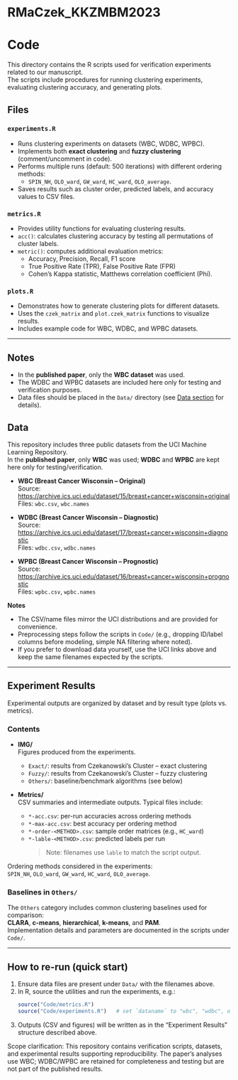 # RMaCzek_KKZMBM2023

# Code

This directory contains the R scripts used for verification experiments related to our manuscript.  
The scripts include procedures for running clustering experiments, evaluating clustering accuracy, and generating plots.  

## Files

### `experiments.R`
- Runs clustering experiments on datasets (WBC, WDBC, WPBC).  
- Implements both **exact clustering** and **fuzzy clustering** (comment/uncomment in code).  
- Performs multiple runs (default: 500 iterations) with different ordering methods:  
  - `SPIN_NH`, `OLO_ward`, `GW_ward`, `HC_ward`, `OLO_average`.  
- Saves results such as cluster order, predicted labels, and accuracy values to CSV files.  

### `metrics.R`
- Provides utility functions for evaluating clustering results.  
- `acc()`: calculates clustering accuracy by testing all permutations of cluster labels.  
- `metric()`: computes additional evaluation metrics:  
  - Accuracy, Precision, Recall, F1 score  
  - True Positive Rate (TPR), False Positive Rate (FPR)  
  - Cohen’s Kappa statistic, Matthews correlation coefficient (Phi).  

### `plots.R`
- Demonstrates how to generate clustering plots for different datasets.  
- Uses the `czek_matrix` and `plot.czek_matrix` functions to visualize results.  
- Includes example code for WBC, WDBC, and WPBC datasets.  

---

## Notes
- In the **published paper**, only the **WBC dataset** was used.  
- The WDBC and WPBC datasets are included here only for testing and verification purposes.  
- Data files should be placed in the `Data/` directory (see [Data section](../Data/README.md) for details).

## Data

This repository includes three public datasets from the UCI Machine Learning Repository.  
In the **published paper**, only **WBC** was used; **WDBC** and **WPBC** are kept here only for testing/verification.

- **WBC (Breast Cancer Wisconsin – Original)**  
  Source: <https://archive.ics.uci.edu/dataset/15/breast+cancer+wisconsin+original>  
  Files: `wbc.csv`, `wbc.names`

- **WDBC (Breast Cancer Wisconsin – Diagnostic)**  
  Source: <https://archive.ics.uci.edu/dataset/17/breast+cancer+wisconsin+diagnostic>  
  Files: `wdbc.csv`, `wdbc.names`

- **WPBC (Breast Cancer Wisconsin – Prognostic)**  
  Source: <https://archive.ics.uci.edu/dataset/16/breast+cancer+wisconsin+prognostic>  
  Files: `wpbc.csv`, `wpbc.names`

**Notes**

- The CSV/name files mirror the UCI distributions and are provided for convenience.  
- Preprocessing steps follow the scripts in `Code/` (e.g., dropping ID/label columns before modeling, simple NA filtering where noted).  
- If you prefer to download data yourself, use the UCI links above and keep the same filenames expected by the scripts.

---

## Experiment Results

Experimental outputs are organized by dataset and by result type (plots vs. metrics).  


### Contents

- **IMG/**  
  Figures produced from the experiments.  
  - `Exact/`: results from Czekanowski’s Cluster – exact clustering  
  - `Fuzzy/`: results from Czekanowski’s Cluster – fuzzy clustering  
  - `Others/`: baseline/benchmark algorithms (see below)

- **Metrics/**  
  CSV summaries and intermediate outputs. Typical files include:  
  - `*-acc.csv`: per-run accuracies across ordering methods  
  - `*-max-acc.csv`: best accuracy per ordering method  
  - `*-order-<METHOD>.csv`: sample order matrices (e.g., `HC_ward`)  
  - `*-lable-<METHOD>.csv`: predicted labels per run  
    > Note: filenames use `lable` to match the script output.

Ordering methods considered in the experiments:  
`SPIN_NH`, `OLO_ward`, `GW_ward`, `HC_ward`, `OLO_average`.

### Baselines in `Others/`

The `Others` category includes common clustering baselines used for comparison:  
**CLARA**, **c-means**, **hierarchical**, **k-means**, and **PAM**.  
Implementation details and parameters are documented in the scripts under `Code/`.

---

## How to re-run (quick start)

1. Ensure data files are present under `Data/` with the filenames above.  
2. In R, source the utilities and run the experiments, e.g.:
   ```r
   source("Code/metrics.R")
   source("Code/experiments.R")   # set `dataname` to "wbc", "wdbc", or "wpbc" inside the script
   ```
3. Outputs (CSV and figures) will be written as in the “Experiment Results” structure described above.

Scope clarification: This repository contains verification scripts, datasets, and experimental results supporting reproducibility. The paper’s analyses use WBC; WDBC/WPBC are retained for completeness and testing but are not part of the published results.

